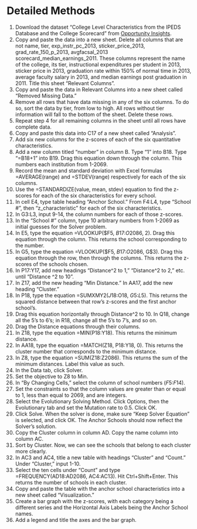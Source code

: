 # Detailed Methods

1. Download the dataset “College Level Characteristics from the IPEDS Database and the College Scorecard” from [Opportunity Insights](https://opportunityinsights.org/data/?geographic_level=100&topic=105&paper_id=0#resource-listing). 
2. Copy and paste the data into a new sheet. Delete all columns that are not name, tier, exp_instr_pc_2013, sticker_price_2013, grad_rate_150_p_2013, avgfacsal_2013	scorecard_median_earnings_2011. These columns represent the name of the college, its tier, instructional expenditures per student in 2013, sticker price in 2013, graduation rate within 150% of normal time in 2013, average faculty salary in 2013, and median earnings post graduation in 2011. Title this sheet “Relevant Columns”.
3. Copy and paste the data in Relevant Columns into a new sheet called “Removed Missing Data.” 
4. Remove all rows that have data missing in any of the six columns. To do so, sort the data by tier, from low to high. All rows without tier information will fall to the bottom of the sheet. Delete these rows. 
5. Repeat step 4 for all remaining columns in the sheet until all rows have complete data.
6. Copy and paste this data into C17 of a new sheet called “Analysis”. 
7. Add six new columns for the z-scores of each of the six quantitative characteristics. 
8. Add a new column titled “number” in column B. Type “1” into B18. Type “=B18+1” into B19. Drag this equation down through the column. This numbers each institution from 1-2069.
9. Record the mean and standard deviation with Excel formulas =AVERAGE(range) and =STDEV(range) respectively for each of the six columns. 
10. Use the =STANDARDIZE(value, mean, stdev) equation to find the z-scores for each of the six characteristics for every school. 
11. In cell E4, type table heading “Anchor School.” From F4:L4, type “School #”, then “z_characteristic” for each of the six characteristics. 
12. In G3:L3, input 9-14, the column numbers for each of those z-scores.
13. In the “School #” column, type 10 arbitrary numbers from 1-2069 as initial guesses for the Solver problem.
14. In E5, type the equation =VLOOKUP($F5, $B$17:$O$2086, 2). Drag this equation through the column. This returns the school corresponding to the number.
15. In G5, type the equation =VLOOKUP($F5, $B$17:$O$2086, G$3). Drag this equation through the row, then through the columns. This returns the z-scores of the schools chosen.
16. In P17:Y17, add new headings “Distance^2 to 1,” “Distance^2 to 2,” etc. until “Distance ^2 to 10”. 
17. In Z17, add the new heading “Min Distance.” In AA17, add the new heading “Cluster.”
18. In P18, type the equation =SUMXMY2($J18:$O18, $G$5:$L$5). This returns the squared distance between that row’s z-scores and the first anchor school’s. 
19. Drag this equation horizontally through Distance^2 to 10. In Q18, change all the 5’s to 6’s; in R18, change all the 5’s to 7’s, and so on. 
20. Drag the Distance equations through their columns. 
21. In Z18, type the equation =MIN(P18:Y18). This returns the minimum distance. 
22. In AA18, type the equation =MATCH(Z18, P18:Y18, 0). This returns the cluster number that corresponds to the minimum distance.
23. In Z8, type the equation =SUM(Z18:Z2086). This returns the sum of the minimum distances. Label this value as such.
24. In the Data tab, click Solver. 
25. Set the objective to Z8 to Min.
26. In “By Changing Cells,” select the column of school numbers ($F$5:$F$14). 
27. Set the constraints so that the column values are greater than or equal to 1, less than equal to 2069, and are integers.
28. Select the Evolutionary Solving Method. Click Options, then the Evolutionary tab and set the Mutation rate to 0.5. Click OK.
29. Click Solve. When the solver is done, make sure “Keep Solver Equation” is selected, and click OK. The Anchor Schools should now reflect the Solver’s solution. 
30. Copy the Cluster column in column AD. Copy the name column into column AC. 
31. Sort by Cluster. Now, we can see the schools that belong to each cluster more clearly.
32. In AC3 and AC4, title a new table with headings “Cluster” and “Count.” Under “Cluster,” input 1-10. 
33. Select the ten cells under “Count” and type =FREQUENCY(AD18:AD2086, AC4:AC13). Hit Ctrl+Shift+Enter. This returns the number of schools in each cluster.
34. Copy and paste the table with the anchor school characteristics into a new sheet called “Visualization.”
35. Create a bar graph with the z-scores, with each category being a different series and the Horizontal Axis Labels being the Anchor School names.
36. Add a legend and title the axes and the bar graph.

